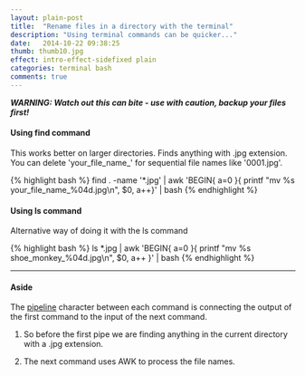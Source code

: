 ```yaml
---
layout: plain-post
title:  "Rename files in a directory with the terminal"
description: "Using terminal commands can be quicker..."
date:   2014-10-22 09:38:25
thumb: thumb10.jpg
effect: intro-effect-sidefixed plain
categories: terminal bash
comments: true
---
```


***WARNING: Watch out this can bite - use with caution, backup your files first!***

#### Using find command

This works better on larger directories. Finds anything with .jpg extension. You can delete 'your_file_name_' for sequential file names like '0001.jpg'.

{% highlight bash %}
find . -name '*.jpg' | awk 'BEGIN{ a=0 }{ printf "mv %s your_file_name_%04d.jpg\n", $0, a++}' | bash
{% endhighlight %}

#### Using ls command

Alternative way of doing it with the ls command

{% highlight bash %}
ls *.jpg | awk 'BEGIN{ a=0 }{ printf "mv %s shoe_monkey_%04d.jpg\n", $0, a++ }' | bash
{% endhighlight %}

----

#### Aside

The [pipeline](http://www.gnu.org/software/bash/manual/bash.html#Pipelines "Pipelines") character between each command is connecting the output of the first command to the input of the next command.

1. So before the first pipe we are finding anything in the current directory with a .jpg extension.

2. The next command uses AWK to process the file names.
